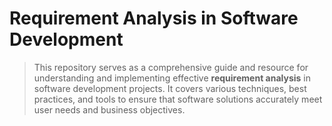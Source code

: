 # Requirement Analysis in Software Development

>This repository serves as a comprehensive guide and resource for understanding and implementing effective **requirement analysis** in software development projects. It covers various techniques, best practices, and tools to ensure that software solutions accurately meet user needs and business objectives.
